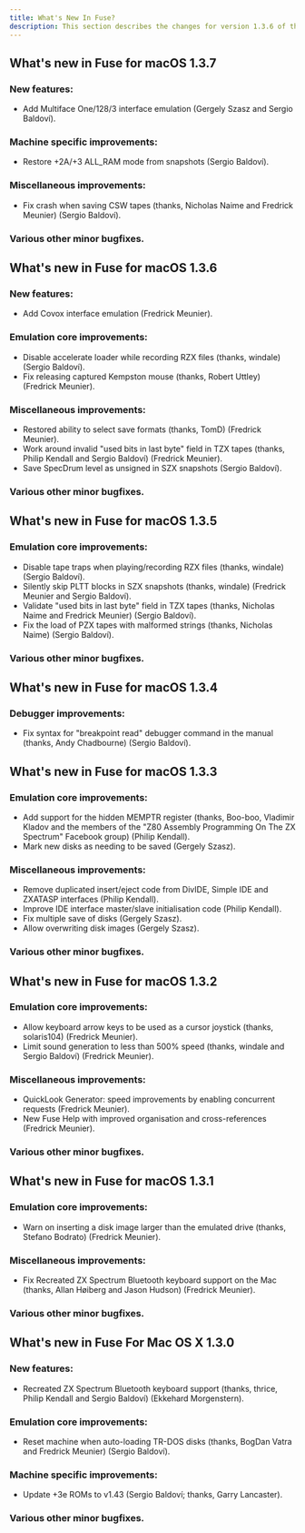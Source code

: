 ```yaml
---
title: What's New In Fuse?
description: This section describes the changes for version 1.3.6 of the Fuse emulator.
---
```


## What's new in Fuse for macOS 1.3.7

### New features:
* Add Multiface One/128/3 interface emulation (Gergely Szasz and Sergio
  Baldoví).

### Machine specific improvements:
* Restore +2A/+3 ALL_RAM mode from snapshots (Sergio Baldoví).

### Miscellaneous improvements:
* Fix crash when saving CSW tapes (thanks, Nicholas Naime and Fredrick Meunier)
  (Sergio Baldoví).

### Various other minor bugfixes.

## What's new in Fuse for macOS 1.3.6

### New features:
* Add Covox interface emulation (Fredrick Meunier).

### Emulation core improvements:
* Disable accelerate loader while recording RZX files (thanks, windale) (Sergio
  Baldoví).
* Fix releasing captured Kempston mouse (thanks, Robert Uttley) (Fredrick
  Meunier).

### Miscellaneous improvements:
* Restored ability to select save formats (thanks, TomD) (Fredrick Meunier).
* Work around invalid "used bits in last byte" field in TZX tapes (thanks,
  Philip Kendall and Sergio Baldoví) (Fredrick Meunier).
* Save SpecDrum level as unsigned in SZX snapshots (Sergio Baldoví).

### Various other minor bugfixes.

## What's new in Fuse for macOS 1.3.5

### Emulation core improvements:
* Disable tape traps when playing/recording RZX files (thanks, windale) (Sergio
  Baldoví).
* Silently skip PLTT blocks in SZX snapshots (thanks, windale) (Fredrick Meunier
  and Sergio Baldoví).
* Validate "used bits in last byte" field in TZX tapes (thanks, Nicholas Naime
  and Fredrick Meunier) (Sergio Baldoví).
* Fix the load of PZX tapes with malformed strings (thanks, Nicholas Naime)
  (Sergio Baldoví).

### Various other minor bugfixes.

## What's new in Fuse for macOS 1.3.4

### Debugger improvements:
* Fix syntax for "breakpoint read" debugger command in the manual (thanks, Andy
  Chadbourne) (Sergio Baldoví).

## What's new in Fuse for macOS 1.3.3

### Emulation core improvements:
* Add support for the hidden MEMPTR register (thanks, Boo-boo, Vladimir Kladov
  and the members of the "Z80 Assembly Programming On The ZX Spectrum"
  Facebook group) (Philip Kendall).
* Mark new disks as needing to be saved (Gergely Szasz).

### Miscellaneous improvements:
* Remove duplicated insert/eject code from DivIDE, Simple IDE and ZXATASP
  interfaces (Philip Kendall).
* Improve IDE interface master/slave initialisation code (Philip Kendall).
* Fix multiple save of disks (Gergely Szasz).
* Allow overwriting disk images (Gergely Szasz).

### Various other minor bugfixes.

## What's new in Fuse for macOS 1.3.2

### Emulation core improvements:
* Allow keyboard arrow keys to be used as a cursor joystick (thanks,
  solaris104) (Fredrick Meunier).
* Limit sound generation to less than 500% speed (thanks, windale and
  Sergio Baldoví) (Fredrick Meunier).

### Miscellaneous improvements:
* QuickLook Generator: speed improvements by enabling concurrent requests
  (Fredrick Meunier).
* New Fuse Help with improved organisation and cross-references (Fredrick
  Meunier).

### Various other minor bugfixes.

## What's new in Fuse for macOS 1.3.1

### Emulation core improvements:
* Warn on inserting a disk image larger than the emulated drive (thanks,
  Stefano Bodrato) (Fredrick Meunier).

### Miscellaneous improvements:
* Fix Recreated ZX Spectrum Bluetooth keyboard support on the Mac (thanks, Allan
  Høiberg and Jason Hudson) (Fredrick Meunier).

### Various other minor bugfixes.

## What's new in Fuse For Mac OS X 1.3.0

### New features:
* Recreated ZX Spectrum Bluetooth keyboard support (thanks, thrice, Philip
  Kendall and Sergio Baldoví) (Ekkehard Morgenstern).

### Emulation core improvements:
* Reset machine when auto-loading TR-DOS disks (thanks, BogDan Vatra and
  Fredrick Meunier) (Sergio Baldoví).

### Machine specific improvements:
* Update +3e ROMs to v1.43 (Sergio Baldoví; thanks, Garry Lancaster).

### Various other minor bugfixes.
